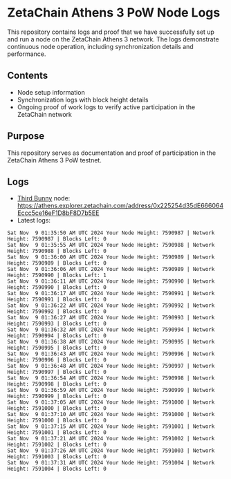 # ZetaChain Athens 3 PoW Node Logs
This repository contains logs and proof that we have successfully set up and run a node on the ZetaChain Athens 3 network. The logs demonstrate continuous node operation, including synchronization details and performance.

## Contents
- Node setup information
- Synchronization logs with block height details
- Ongoing proof of work logs to verify active participation in the ZetaChain network

## Purpose
This repository serves as documentation and proof of participation in the ZetaChain Athens 3 PoW testnet.

## Logs

- [Third Bunny](https://thirdbunny.xyz/) node: https://athens.explorer.zetachain.com/address/0x225254d35dE666064Eccc5ce16eF1D8bF8D7b5EE
- Latest logs:
```
Sat Nov  9 01:35:50 AM UTC 2024 Your Node Height: 7590987 | Network Height: 7590987 | Blocks Left: 0
Sat Nov  9 01:35:55 AM UTC 2024 Your Node Height: 7590988 | Network Height: 7590988 | Blocks Left: 0
Sat Nov  9 01:36:00 AM UTC 2024 Your Node Height: 7590989 | Network Height: 7590989 | Blocks Left: 0
Sat Nov  9 01:36:06 AM UTC 2024 Your Node Height: 7590989 | Network Height: 7590990 | Blocks Left: 1
Sat Nov  9 01:36:11 AM UTC 2024 Your Node Height: 7590990 | Network Height: 7590990 | Blocks Left: 0
Sat Nov  9 01:36:17 AM UTC 2024 Your Node Height: 7590991 | Network Height: 7590991 | Blocks Left: 0
Sat Nov  9 01:36:22 AM UTC 2024 Your Node Height: 7590992 | Network Height: 7590992 | Blocks Left: 0
Sat Nov  9 01:36:27 AM UTC 2024 Your Node Height: 7590993 | Network Height: 7590993 | Blocks Left: 0
Sat Nov  9 01:36:32 AM UTC 2024 Your Node Height: 7590994 | Network Height: 7590994 | Blocks Left: 0
Sat Nov  9 01:36:38 AM UTC 2024 Your Node Height: 7590995 | Network Height: 7590995 | Blocks Left: 0
Sat Nov  9 01:36:43 AM UTC 2024 Your Node Height: 7590996 | Network Height: 7590996 | Blocks Left: 0
Sat Nov  9 01:36:48 AM UTC 2024 Your Node Height: 7590997 | Network Height: 7590997 | Blocks Left: 0
Sat Nov  9 01:36:54 AM UTC 2024 Your Node Height: 7590998 | Network Height: 7590998 | Blocks Left: 0
Sat Nov  9 01:36:59 AM UTC 2024 Your Node Height: 7590999 | Network Height: 7590999 | Blocks Left: 0
Sat Nov  9 01:37:05 AM UTC 2024 Your Node Height: 7591000 | Network Height: 7591000 | Blocks Left: 0
Sat Nov  9 01:37:10 AM UTC 2024 Your Node Height: 7591000 | Network Height: 7591000 | Blocks Left: 0
Sat Nov  9 01:37:15 AM UTC 2024 Your Node Height: 7591001 | Network Height: 7591001 | Blocks Left: 0
Sat Nov  9 01:37:21 AM UTC 2024 Your Node Height: 7591002 | Network Height: 7591002 | Blocks Left: 0
Sat Nov  9 01:37:26 AM UTC 2024 Your Node Height: 7591003 | Network Height: 7591003 | Blocks Left: 0
Sat Nov  9 01:37:31 AM UTC 2024 Your Node Height: 7591004 | Network Height: 7591004 | Blocks Left: 0
```
